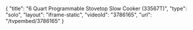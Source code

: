 {
    "title": "6 Quart Programmable Stovetop Slow Cooker (33567T)",
    "type": "solo",
    "layout": "iframe-static",
    "videoId": "3786165",
    "url": "\/tvpembed\/3786165"
}